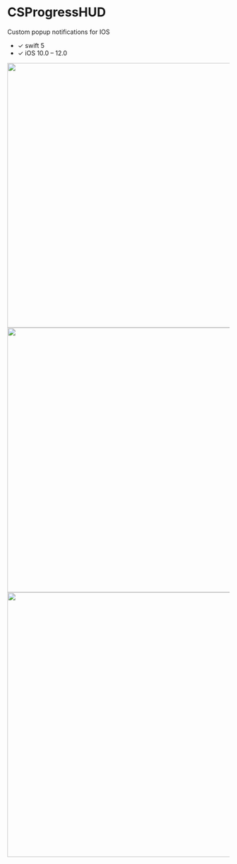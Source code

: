 # CSProgressHUD
Custom popup notifications for IOS

* ✓ swift 5
* ✓ iOS 10.0 – 12.0

<img src="https://raw.githubusercontent.com/tungthanhnguyen/CSProgressHUD/master/Screenshoots/iPhoneX-01.png" height=600 /> <img src="https://raw.githubusercontent.com/tungthanhnguyen/CSProgressHUD/master/Screenshoots/iPhoneX-02.png" height=600 /> <img src="https://raw.githubusercontent.com/tungthanhnguyen/CSProgressHUD/master/Screenshoots/iPhoneX-03.png" height=600 />